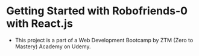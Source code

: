 # Getting Started with Robofriends-0 with React.js

- This project is a part of a Web Development Bootcamp by ZTM (Zero to Mastery) Academy on Udemy.
